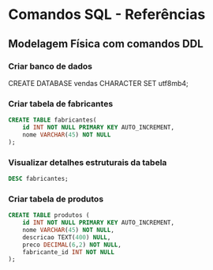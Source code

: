  # Comandos SQL - Referências

## Modelagem Física com comandos DDL

### Criar banco de dados

CREATE DATABASE vendas CHARACTER SET utf8mb4;

### Criar tabela de fabricantes

```sql
CREATE TABLE fabricantes(
    id INT NOT NULL PRIMARY KEY AUTO_INCREMENT,
    nome VARCHAR(45) NOT NULL
); 
```
### Visualizar detalhes estruturais da tabela

```sql
DESC fabricantes;
```
### Criar tabela de produtos
```sql
CREATE TABLE produtos (
    id INT NOT NULL PRIMARY KEY AUTO_INCREMENT,
    nome VARCHAR(45) NOT NULL,
    descricao TEXT(400) NULL,
    preco DECIMAL(6,2) NOT NULL,
    fabricante_id INT NOT NULL 
);
```
